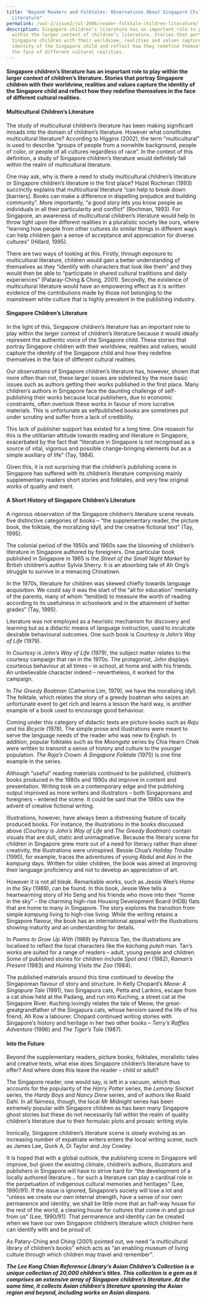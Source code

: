 ```yaml
---
title: "Beyond Readers and Folktales: Observations About Singapore Children’s
  Literature"
permalink: /vol-2/issue2/jul-2006/reader-folktale-children-literature/
description: Singapore children’s literature has an important role to play
  within the larger context of children’s literature. Stories that portray
  Singapore children with their worldview, realities and values capture the
  identity of the Singapore child and reflect how they redefine themselves in
  the face of different cultural realities.
---
```

####  Singapore children’s literature has an important role to play within the larger context of children’s literature. Stories that portray Singapore children with their worldview, realities and values capture the identity of the Singapore child and reflect how they redefine themselves in the face of different cultural realities.

#### **Multicultural Children’s Literature**
The study of multicultural children’s literature has been making significant inroads into the domain of children’s literature. However what constitutes multicultural literature? According to Higgins (2002), the term “multicultural” is used to describe “groups of people from a nonwhite background, people of color, or people of all cultures regardless of race”. In the context of this definition, a study of Singapore children’s literature would definitely fall within the realm of multicultural literature.

One may ask, why is there a need to study multicultural children’s literature or Singapore children’s literature in the first place? Hazel Rochman (1993) succinctly explains that multicultural literature “can help to break down \[barriers\]. Books can make a difference in dispelling prejudice and building community”. More importantly, “a good story lets you know people as individuals in all their particularity and conflict” (Rochman, 1993). For Singapore, an awareness of multicultural children’s literature would help to throw light upon the different realities in a pluralistic society like ours, where “learning how people from other cultures do similar things in different ways can help children gain a sense of acceptance and appreciation for diverse cultures” (Hillard, 1995).

There are two ways of looking at this. Firstly, through exposure to multicultural literature, children would gain a better understanding of themselves as they “identify with characters that look like them” and they would then be able to “participate in shared cultural traditions and daily experiences” (Pataray-Ching & Ching, 2001). Secondly, the existence of multicultural literature would have an empowering effect as it is written evidence of the contributions made by those not belonging to the mainstream white culture that is highly prevalent in the publishing industry.

#### **Singapore Children’s Literature**
In the light of this, Singapore children’s literature has an important role to play within the larger context of children’s literature because it would ideally represent the authentic voice of the Singapore child. These stories that portray Singapore children with their worldview, realities and values, would capture the identity of the Singapore child and how they redefine themselves in the face of different cultural realities.

Our observations of Singapore children’s literature has, however, shown that more often than not, these larger issues are sidelined by the more basic issues such as authors getting their works published in the first place. Many children’s authors in Singapore face the daunting challenge of self-publishing their works because local publishers, due to economic constraints, often overlook these works in favour of more lucrative materials. This is unfortunate as selfpublished books are sometimes put under scrutiny and suffer from a lack of credibility.

This lack of publisher support has existed for a long time. One resason for this is the utilitarian attitude towards reading and literature in Singapore, exacerbated by the fact that “literature in Singapore is not recognised as a source of vital, vigorous and possible change-bringing elements but as a simple auxiliary of life” (Tay, 1984).

Given this, it is not surprising that the children’s publishing scene in Singapore has suffered with its children’s literature comprising mainly supplementary readers short stories and folktales, and very few original works of quality and merit.

#### **A Short History of Singapore Children’s Literature**
A rigorous observation of the Singapore children’s literature scene reveals five distinctive categories of books – “the supplementary reader, the picture book, the folktale, the moralizing idyll, and the creative fictional text” (Tay, 1995).

The colonial period of the 1950s and 1960s saw the blooming of children’s literature in Singapore authored by foreigners. One particular book published in Singapore in 1965 is the *Street of the Small Night Market* by British children’s author Sylvia Sherry. It is an absorbing tale of Ah Ong’s struggle to survive in a menacing Chinatown.

In the 1970s, literature for children was skewed chiefly towards language acquisition. We could say it was the start of the “all for education” mentality of the parents, many of whom “tend(ed) to measure the worth of reading according to its usefulness in schoolwork and in the attainment of better grades” (Tay, 1995).

Literature was not employed as a heuristic mechanism for discovery and learning but as a didactic means of language instruction, used to inculcate desirable behavioural outcomes. One such book is *Courtesy is John’s Way of Life* (1979).

In *Courtesy is John’s Way of Life* (1979), the subject matter relates to the courtesy campaign that ran in the 1970s. The protagonist, John displays courteous behaviour at all times – in school, at home and with his friends. An unbelievable character indeed – nevertheless, it worked for the campaign.

In *The Greedy Boatman* (Catherine Lim, 1979), we have the moralising idyll. The folktale, which relates the story of a greedy boatman who seizes an unfortunate event to get rich and learns a lesson the hard way, is another example of a book used to encourage good behaviour.

Coming under this category of didactic texts are picture books such as *Raju and his Bicycle* (1978). The simple prose and illustrations were meant to serve the language needs of the reader who was new to English. In addition, popular folktales such as the *Moongate* series by Chia Hearn Chek were written to transmit a sense of history and culture to the younger population. *The Raja’s Crown: A Singapore Folktale* (1975) is one fine example in the series.

Although “useful” reading materials continued to be published, children’s books produced in the 1980s and 1990s did improve in content and presentation. Writing took on a contemporary edge and the publishing output improved as more writers and illustrators – both Singaporeans and foreigners – entered the scene. It could be said that the 1980s saw the advent of creative fictional writing.

Illustrations, however, have always been a distressing feature of locally produced books. For instance, the illustrations in the books discussed above (*Courtesy is John’s Way of Life* and *The Greedy Boatman*) contain visuals that are dull, static and unimaginative. Because the literary scene for children in Singapore grew more out of a need for literacy rather than sheer creativity, the illustrations were uninspired. Bessie Chua’s *Holiday Trouble* (1990), for example, traces the adventures of young Abdul and Aini in the *kampung* days. Written for older children, the book was aimed at improving their language proficiency and not to develop an appreciation of art.

However it is not all bleak. Remarkable works, such as Jessie Wee’s *Home in the Sky* (1989), can be found. In this book, Jessie Wee tells a heartwarming story of Ho Seng and his friends who move into their “home in the sky” – the charming high-rise Housing Development Board (HDB) flats that are home to many in Singapore. The story explores the transition from simple *kampung* living to high-rise living. While the writing retains a Singapore flavour, the book has an international appeal with the illustrations showing maturity and an understanding for details.

In *Poems to Grow Up With* (1989) by Patricia Tan, the illustrations are localised to reflect the local characters like the *kachang puteh* man. Tan’s works are suited for a range of readers – adult, young people and children. Some of published stories for children include *Spot and I* (1982), *Raman’s Present* (1983) and *Huiming Visits the Zoo* (1984).

The published materials around this time continued to develop the Singaporean flavour of story and structure. In Kelly Chopard’s *Meow: A Singapura Tale* (1991), two Singapura cats, Petta and Larikins, escape from a cat show held at the Padang, and run into Kuching, a street cat at the Singapore River. Kuching lovingly relates the tale of Meow, the great-greatgrandfather of the Singapura cats, whose heroism saved the life of his friend, Ah Kow a labourer. Chopard continued writing stories with Singapore’s history and heritage in her two other books – *Terry’s Raffles Adventure* (1996) and *The Tiger’s Tale* (1987).

#### **Into the Future**
Beyond the supplementary readers, picture books, folktales, moralistic tales and creative texts, what else does Singapore children’s literature have to offer? And where does this leave the reader – child or adult?

The Singapore reader, one would say, is left in a vacuum, which thus accounts for the popularity of the *Harry Potter* series, the *Lemony Snicket* series, the *Hardy Boys* and *Nancy Drew* series, and of authors like Roald Dahl. In all fairness, though, the local *Mr Midnight* series has been extremely popular with Singapore children as has been many Singapore ghost stories but these do not necessarily fall within the realm of quality children’s literature due to their formulaic plots and prosaic writing style.

Ironically, Singapore children’s literature scene is slowly evolving as an increasing number of expatriate writers enters the local writing scene, such as James Lee, Quirk A, Di Taylor and Joy Cowley.

It is hoped that with a global outlook, the publishing scene in Singapore will improve, but given the existing climate, children’s authors, illustrators and publishers in Singapore will have to strive hard for “the development of a locally authored literature… for such a literature can play a cardinal role in the perpetuation of indigenous cultural memories and heritages” (Lee, 1990/91). If the issue is ignored, Singapore’s society will lose a lot and “unless we create our own internal strength, have a sense of our own permanence and identity, we shall be little more that an half-way house for the rest of the world, a clearing house for cultures that come in and go out from us” (Lee, 1990/91). That permanence and identity can be created when we have our own Singapore children’s literature which children here can identify with and be proud of.

As Patary-Ching and Ching (2001) pointed out, we need “a multicultural library of children’s books” which acts as “an enabling museum of living culture through which children may travel and remember”.

***The Lee Kong Chian Reference Library’s Asian Children’s Collection is a unique collection of 20,000 children’s titles. This collection is a gem as it comprises an extensive array of Singapore children’s literature. At the same time, it collects Asian children’s literature spanning the Asian region and beyond, including works on Asian diaspora.***



